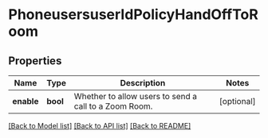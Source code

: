 # PhoneusersuserIdPolicyHandOffToRoom

## Properties
Name | Type | Description | Notes
------------ | ------------- | ------------- | -------------
**enable** | **bool** | Whether to allow users to send a call to a Zoom Room. | [optional] 

[[Back to Model list]](../README.md#documentation-for-models) [[Back to API list]](../README.md#documentation-for-api-endpoints) [[Back to README]](../README.md)

